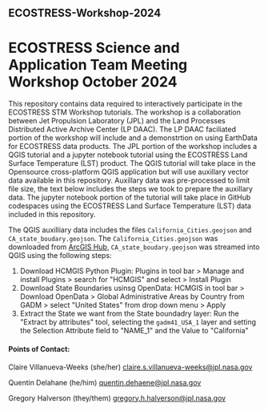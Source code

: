 ## ECOSTRESS-Workshop-2024
# ECOSTRESS Science and Application Team Meeting Workshop October 2024

This repository contains data required to interactively participate in the ECOSTRESS STM Workshop tutorials. The workshop is a collaboration between Jet Propulsion Laboratory (JPL) and the Land Processes Distributed Active Archive Center (LP DAAC). The LP DAAC faciliated portion of the workshop will include and a demonstrtion on using EarthData for ECOSTRESS data products. The JPL portion of the workshop includes a QGIS tutorial and a jupyter notebook tutorial using the ECOSTRESS Land Surface Temperature (LST) product. The QGIS tutorial will take place in the Opensource cross-platform QGIS application but will use auxillary vector data available in this repository. Auxillary data was pre-processed to limit file size, the text below includes the steps we took to prepare the auxillary data. The jupyter notebook portion of the tutorial will take place in GitHub codespaces using the ECOSTRESS Land Surface Temperature (LST) data included in this repository.   

The QGIS auxilliary data includes the files `California_Cities.geojson` and `CA_state_boudary.geojson`. The `California_Cities.geojson` was downloaded from [ArcGIS Hub](https://hub.arcgis.com/datasets/06ce85b6fdf349d78c471d7c2ee8cb66_0/explore), `CA_state_boudary.geojson` was streamed into QGIS using the following steps: 
1. Download HCMGIS Python Plugin: Plugins in tool bar > Manage and install Plugins > search for "HCMGIS" and select > Install Plugin
2. Download State Boundaries usinsg OpenData: HCMGIS in tool bar > Download OpenData > Global Administrative Areas by Country from GADM > select "United States" from drop down menu > Apply
3. Extract the State we want from the State boundadry layer: Run the "Extract by attributes" tool, selecting the `gadm41_USA_1` layer and setting the Selection Attribute field to "NAME_1" and the Value to "California"

#### Points of Contact: 
Claire Villanueva-Weeks (she/her) 
[claire.s.villanueva-weeks@jpl.nasa.gov](mailto:claire.s.villanueva-weeks@jpl.nasa.gov)<br>

Quentin Delahane (he/him) 
[quentin.dehaene@jpl.nasa.gov](mailto:quentin.dehaene@jpl.nasa.gov)<br>

Gregory Halverson (they/them) 
[gregory.h.halverson@jpl.nasa.gov](mailto:gregory.h.halverson@jpl.nasa.gov)<br>
